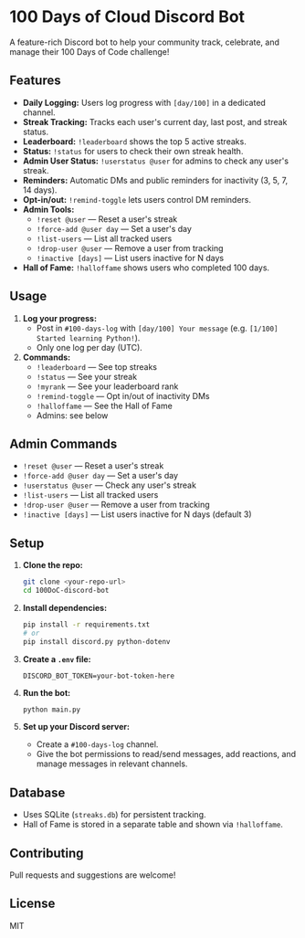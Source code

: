# 100 Days of Cloud Discord Bot

A feature-rich Discord bot to help your community track, celebrate, and manage their 100 Days of Code challenge!

## Features

- **Daily Logging:** Users log progress with `[day/100]` in a dedicated channel.
- **Streak Tracking:** Tracks each user's current day, last post, and streak status.
- **Leaderboard:** `!leaderboard` shows the top 5 active streaks.
- **Status:** `!status` for users to check their own streak health.
- **Admin User Status:** `!userstatus @user` for admins to check any user's streak.
- **Reminders:** Automatic DMs and public reminders for inactivity (3, 5, 7, 14 days).
- **Opt-in/out:** `!remind-toggle` lets users control DM reminders.
- **Admin Tools:**
  - `!reset @user` — Reset a user's streak
  - `!force-add @user day` — Set a user's day
  - `!list-users` — List all tracked users
  - `!drop-user @user` — Remove a user from tracking
  - `!inactive [days]` — List users inactive for N days
- **Hall of Fame:** `!halloffame` shows users who completed 100 days.

## Usage

1. **Log your progress:**
   - Post in `#100-days-log` with `[day/100] Your message` (e.g. `[1/100] Started learning Python!`).
   - Only one log per day (UTC).
2. **Commands:**
   - `!leaderboard` — See top streaks
   - `!status` — See your streak
   - `!myrank` — See your leaderboard rank
   - `!remind-toggle` — Opt in/out of inactivity DMs
   - `!halloffame` — See the Hall of Fame
   - Admins: see below

## Admin Commands

- `!reset @user` — Reset a user's streak
- `!force-add @user day` — Set a user's day
- `!userstatus @user` — Check any user's streak
- `!list-users` — List all tracked users
- `!drop-user @user` — Remove a user from tracking
- `!inactive [days]` — List users inactive for N days (default 3)

## Setup

1. **Clone the repo:**

   ```bash
   git clone <your-repo-url>
   cd 100DoC-discord-bot
   ```

2. **Install dependencies:**

   ```bash
   pip install -r requirements.txt
   # or
   pip install discord.py python-dotenv
   ```

3. **Create a `.env` file:**

   ```env
   DISCORD_BOT_TOKEN=your-bot-token-here
   ```

4. **Run the bot:**

   ```bash
   python main.py
   ```

5. **Set up your Discord server:**
   - Create a `#100-days-log` channel.
   - Give the bot permissions to read/send messages, add reactions, and manage messages in relevant channels.

## Database

- Uses SQLite (`streaks.db`) for persistent tracking.
- Hall of Fame is stored in a separate table and shown via `!halloffame`.

## Contributing

Pull requests and suggestions are welcome!

## License

MIT
